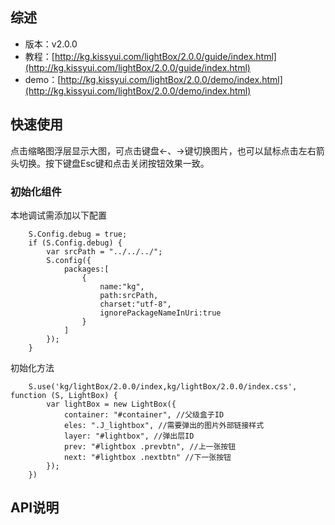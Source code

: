 ## 综述

* 版本：v2.0.0
* 教程：[http://kg.kissyui.com/lightBox/2.0.0/guide/index.html](http://kg.kissyui.com/lightBox/2.0.0/guide/index.html)
* demo：[http://kg.kissyui.com/lightBox/2.0.0/demo/index.html](http://kg.kissyui.com/lightBox/2.0.0/demo/index.html)

## 快速使用

点击缩略图浮层显示大图，可点击键盘←、→键切换图片，也可以鼠标点击左右箭头切换。按下键盘Esc键和点击关闭按钮效果一致。

### 初始化组件

本地调试需添加以下配置

		S.Config.debug = true;
	    if (S.Config.debug) {
	        var srcPath = "../../../";
	        S.config({
	            packages:[
	                {
	                    name:"kg",
	                    path:srcPath,
	                    charset:"utf-8",
	                    ignorePackageNameInUri:true
	                }
	            ]
	        });
	    }

初始化方法

	    S.use('kg/lightBox/2.0.0/index,kg/lightBox/2.0.0/index.css', function (S, LightBox) {
	        var lightBox = new LightBox({
	            container: "#container", //父级盒子ID
	            eles: ".J_lightbox", //需要弹出的图片外部链接样式
	            layer: "#lightbox", //弹出层ID
	            prev: "#lightbox .prevbtn", //上一张按钮
	            next: "#lightbox .nextbtn" //下一张按钮
	        });
	    })

## API说明


